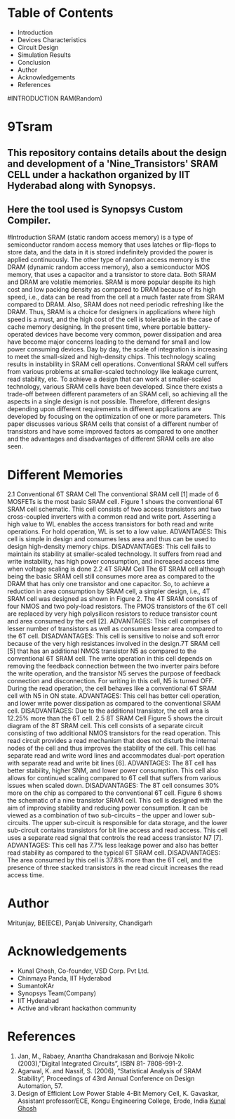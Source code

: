 # Table of Contents
            
* Introduction
* Devices Characteristics
* Circuit Design
* Simulation Results
* Conclusion
* Author
* Acknowledgements
* References

#INTRODUCTION
RAM(Random)
# 9Tsram
## This repository contains details about the design and development of a 'Nine_Transistors' SRAM CELL under a hackathon organized by IIT Hyderabad along with Synopsys.
## Here the tool used is Synopsys Custom Compiler.
#Introduction
SRAM (static random access memory) is a type of
semiconductor random access memory that uses latches or
flip-flops to store data, and the data in it is stored indefinitely
provided the power is applied continuously. The other type of
random access memory is the DRAM (dynamic random
access memory), also a semiconductor MOS memory, that
uses a capacitor and a transistor to store data. Both SRAM
and DRAM are volatile memories. SRAM is more popular
despite its high cost and low packing density as compared to
DRAM because of its high speed, i.e., data can be read from
the cell at a much faster rate from SRAM compared to
DRAM. Also, SRAM does not need periodic refreshing like
the DRAM. Thus, SRAM is a choice for designers in
applications where high speed is a must, and the high cost of
the cell is tolerable as in the case of cache memory designing.
In the present time, where portable battery-operated devices
have become very common, power dissipation and area have
become major concerns leading to the demand for small and
low power consuming devices. Day by day, the scale of
integration is increasing to meet the small-sized and
high-density chips. This technology scaling results in
instability in SRAM cell operations. Conventional SRAM cell
suffers from various problems at smaller-scaled technology
like leakage current, read stability, etc. To achieve a design
that can work at smaller-scaled technology, various SRAM
cells have been developed. Since there exists a trade-off
between different parameters of an SRAM cell, so achieving
all the aspects in a single design is not possible. Therefore,
different designs depending upon different requirements in
different applications are developed by focusing on the
optimization of one or more parameters. This paper discusses
various SRAM cells that consist of a different number of
transistors and have some improved factors as compared to
one another and the advantages and disadvantages of
different SRAM cells are also seen.
# Different Memories
2.1 Conventional 6T SRAM Cell
The conventional SRAM cell [1] made of 6 MOSFETs is the
most basic SRAM cell. Figure 1 shows the conventional 6T
SRAM cell schematic. This cell consists of two access
transistors and two cross-coupled inverters with a common
read and write port. Asserting a high value to WL enables the
access transistors for both read and write operations. For hold
operation, WL is set to a low value.
ADVANTAGES: This cell is simple in design and consumes
less area and thus can be used to design high-density memory
chips.
DISADVANTAGES: This cell fails to maintain its stability at
smaller-scaled technology. It suffers from read and write
instability, has high power consumption, and increased access
time when voltage scaling is done
2.2 4T SRAM Cell
The 6T SRAM cell although being the basic SRAM cell still
consumes more area as compared to the DRAM that has only
one transistor and one capacitor. So, to achieve a reduction in
area consumption by SRAM cell, a simpler design, i.e., 4T
SRAM cell was designed as shown in Figure 2. The 4T
SRAM consists of four NMOS and two poly-load resistors.
The PMOS transistors of the 6T cell are replaced by very high
polysilicon resistors to reduce transistor count and area
consumed by the cell [2].
ADVANTAGES: This cell comprises of lesser number of
transistors as well as consumes lesser area compared to the 6T
cell.
DISADVANTAGES: This cell is sensitive to noise and soft
error because of the very high resistances involved in the
design.7T SRAM cell [5] that has an additional
NMOS transistor N5 as compared to the conventional 6T
SRAM cell. The write operation in this cell depends on
removing the feedback connection between the two inverter
pairs before the write operation, and the transistor N5 serves
the purpose of feedback connection and disconnection. For
writing in this cell, N5 is turned OFF. During the read
operation, the cell behaves like a conventional 6T SRAM cell
with N5 in ON state.
ADVANTAGES: This cell has better cell operation, and
lower write power dissipation as compared to the
conventional SRAM cell.
DISADVANTAGES: Due to the additional transistor, the cell
area is 12.25% more than the 6T cell.
2.5 8T SRAM Cell
Figure 5 shows the circuit diagram of the 8T SRAM cell. This
cell consists of a separate circuit consisting of two additional
NMOS transistors for the read operation. This read circuit
provides a read mechanism that does not disturb the internal
nodes of the cell and thus improves the stability of the cell.
This cell has separate read and write word lines and
accommodates dual-port operation with separate read and
write bit lines [6].
ADVANTAGES: The 8T cell has better stability, higher
SNM, and lower power consumption. This cell also allows for
continued scaling compared to 6T cell that suffers from
various issues when scaled down.
DISADVANTAGES: The 8T cell consumes 30% more on the
chip as compared to the conventional 6T cell.
Figure 6 shows the schematic of a nine transistor SRAM cell.
This cell is designed with the aim of improving stability and
reducing power consumption. It can be viewed as a
combination of two sub-circuits – the upper and lower
sub-circuits. The upper sub-circuit is responsible for data
storage, and the lower sub-circuit contains transistors for bit
line access and read access. This cell uses a separate read
signal that controls the read access transistor N7 [7].
ADVANTAGES: This cell has 7.7% less leakage power and
also has better read stability as compared to the typical 6T
SRAM cell.
DISADVANTAGES: The area consumed by this cell is
37.8% more than the 6T cell, and the presence of three
stacked transistors in the read circuit increases the read access
time.
# Author
Mritunjay, BE(ECE), Panjab University, Chandigarh

# Acknowledgements
* Kunal Ghosh, Co-founder, VSD Corp. Pvt Ltd.
* Chinmaya Panda, IIT Hyderabad
* SumantoKAr
* Synopsys Team(Company)
* IIT Hyderabad
* Active and vibrant hackathon community
# References
1. Jan, M., Rabaey, Anantha Chandrakasan and Borivoje
Nikolic (2003),”Digital Integrated Circuits”, ISBN 81-
7808-991-2.
2. Agarwal, K. and Nassif, S. (2006), “Statistical Analysis of
SRAM Stability”, Proceedings of 43rd Annual Conference on
Design Automation, 57.
3. Design of Efficient Low Power Stable 4-Bit Memory Cell, K.
Gavaskar, Assistant professor/ECE, Kongu Engineering College,
Erode, India
[Kunal Ghosh](#heading-1 "Goto https://www.linkedin.com/in/kunal-ghosh-vlsisystemdesign-com-28084836/")
